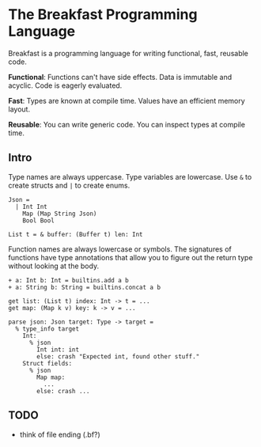 # The Breakfast Programming Language

Breakfast is a programming language for writing functional, fast, reusable code.

**Functional**:
Functions can't have side effects. Data is immutable and acyclic. Code is eagerly evaluated.

**Fast**:
Types are known at compile time. Values have an efficient memory layout.

**Reusable**:
You can write generic code. You can inspect types at compile time.

## Intro

Type names are always uppercase. Type variables are lowercase. Use `&` to create structs and `|` to create enums.

```breakfast
Json =
  | Int Int
    Map (Map String Json)
    Bool Bool

List t = & buffer: (Buffer t) len: Int
```

Function names are always lowercase or symbols. The signatures of functions have type annotations that allow you to figure out the return type without looking at the body.

```breakfast
+ a: Int b: Int = builtins.add a b
+ a: String b: String = builtins.concat a b

get list: (List t) index: Int -> t = ...
get map: (Map k v) key: k -> v = ...

parse json: Json target: Type -> target =
  % type_info target
    Int:
      % json
        Int int: int
        else: crash "Expected int, found other stuff."
    Struct fields:
      % json
        Map map:
          ...
        else: crash ...
```

## TODO

- think of file ending (.bf?)
